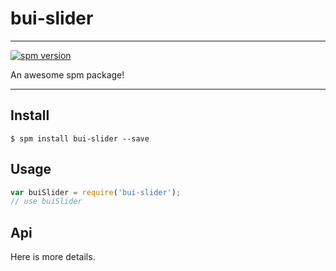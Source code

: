 # bui-slider

---

[![spm version](http://spmjs.io/badge/bui-slider)](http://spmjs.io/package/bui-slider)

An awesome spm package!

---

## Install

```
$ spm install bui-slider --save
```

## Usage

```js
var buiSlider = require('bui-slider');
// use buiSlider
```

## Api

Here is more details.

